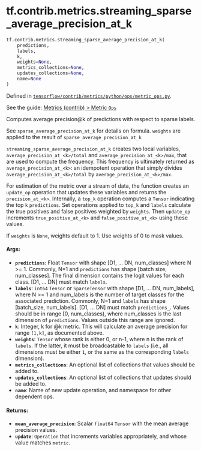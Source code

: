 <div itemscope itemtype="http://developers.google.com/ReferenceObject">
<meta itemprop="name" content="tf.contrib.metrics.streaming_sparse_average_precision_at_k" />
</div>

# tf.contrib.metrics.streaming_sparse_average_precision_at_k

``` python
tf.contrib.metrics.streaming_sparse_average_precision_at_k(
    predictions,
    labels,
    k,
    weights=None,
    metrics_collections=None,
    updates_collections=None,
    name=None
)
```



Defined in [`tensorflow/contrib/metrics/python/ops/metric_ops.py`](https://www.tensorflow.org/code/tensorflow/contrib/metrics/python/ops/metric_ops.py).

See the guide: [Metrics (contrib) > Metric `Ops`](../../../../../api_guides/python/contrib.metrics.md#Metric_Ops_)

Computes average precision@k of predictions with respect to sparse labels.

See `sparse_average_precision_at_k` for details on formula. `weights` are
applied to the result of `sparse_average_precision_at_k`

`streaming_sparse_average_precision_at_k` creates two local variables,
`average_precision_at_<k>/total` and `average_precision_at_<k>/max`, that
are used to compute the frequency. This frequency is ultimately returned as
`average_precision_at_<k>`: an idempotent operation that simply divides
`average_precision_at_<k>/total` by `average_precision_at_<k>/max`.

For estimation of the metric over a stream of data, the function creates an
`update_op` operation that updates these variables and returns the
`precision_at_<k>`. Internally, a `top_k` operation computes a `Tensor`
indicating the top `k` `predictions`. Set operations applied to `top_k` and
`labels` calculate the true positives and false positives weighted by
`weights`. Then `update_op` increments `true_positive_at_<k>` and
`false_positive_at_<k>` using these values.

If `weights` is `None`, weights default to 1. Use weights of 0 to mask values.

#### Args:

* <b>`predictions`</b>: Float `Tensor` with shape [D1, ... DN, num_classes] where
    N >= 1. Commonly, N=1 and `predictions` has shape
    [batch size, num_classes]. The final dimension contains the logit values
    for each class. [D1, ... DN] must match `labels`.
* <b>`labels`</b>: `int64` `Tensor` or `SparseTensor` with shape
    [D1, ... DN, num_labels], where N >= 1 and num_labels is the number of
    target classes for the associated prediction. Commonly, N=1 and `labels`
    has shape [batch_size, num_labels]. [D1, ... DN] must match
    `predictions_`. Values should be in range [0, num_classes), where
    num_classes is the last dimension of `predictions`. Values outside this
    range are ignored.
* <b>`k`</b>: Integer, k for @k metric. This will calculate an average precision for
    range `[1,k]`, as documented above.
* <b>`weights`</b>: `Tensor` whose rank is either 0, or n-1, where n is the rank of
    `labels`. If the latter, it must be broadcastable to `labels` (i.e., all
    dimensions must be either `1`, or the same as the corresponding `labels`
    dimension).
* <b>`metrics_collections`</b>: An optional list of collections that values should
    be added to.
* <b>`updates_collections`</b>: An optional list of collections that updates should
    be added to.
* <b>`name`</b>: Name of new update operation, and namespace for other dependent ops.


#### Returns:

* <b>`mean_average_precision`</b>: Scalar `float64` `Tensor` with the mean average
    precision values.
* <b>`update`</b>: `Operation` that increments variables appropriately, and whose
    value matches `metric`.